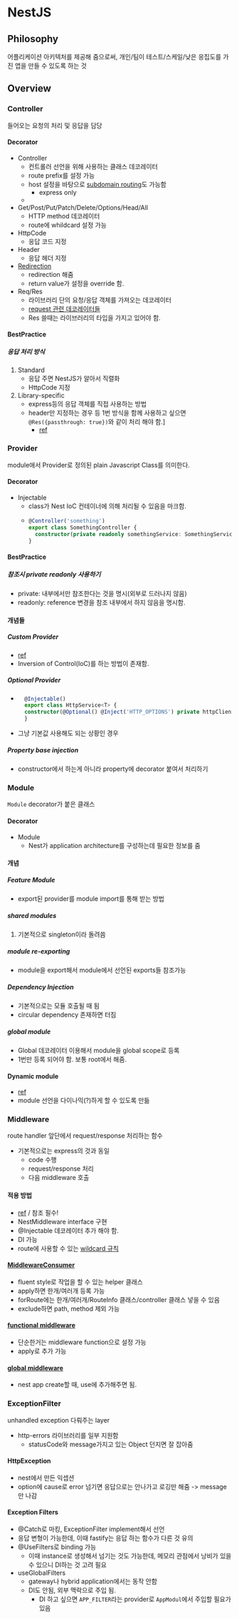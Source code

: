 # NestJS
## Philosophy
어플리케이션 아키텍처를 제공해 줌으로써, 개인/팀이 테스트/스케일/낮은 응집도를 가진 앱을 만들 수 있도록 하는 것

## Overview
### Controller
들어오는 요청의 처리 및 응답을 담당

#### Decorator
- Controller
    - 컨트롤러 선언을 위해 사용하는 클래스 데코레이터
    - route prefix를 설정 가능
    - host 설정을 바탕으로 [subdomain routing](https://docs.nestjs.com/controllers#request-object)도 가능함
        - express only
    - 
- Get/Post/Put/Patch/Delete/Options/Head/All
    - HTTP method 데코레이터
    - route에 whildcard 설정 가능
- HttpCode
    - 응답 코드 지정
- Header
    - 응답 헤더 지정
- [Redirection](https://docs.nestjs.com/controllers#request-object)
    - redirection 해줌
    - return value가 설정을 override 함.
- Req/Res
    - 라이브러리 단의 요청/응답 객체를 가져오는 데코레이터
    - [request 관련 데코레이터들](https://docs.nestjs.com/controllers#request-object)
    - Res 쓸때는 라이브러리의 타입을 가지고 있어야 함.


#### BestPractice
##### 응답 처리 방식
1. Standard
    - 응답 주면 NestJS가 알아서 직렬화
    - HttpCode 지정
2. Library-specific
    - express등의 응답 객체를 직접 사용하는 방법
    - header만 지정하는 경우 등 1번 방식을 함께 사용하고 싶으면 `@Res({passthrough: true})`와 같이 처리 해야 함.]
        - [ref](https://docs.nestjs.com/controllers#request-object)

### Provider
module애서 Provider로 정의된 plain Javascript Class를 의미한다.


#### Decorator
- Injectable
    - class가 Nest IoC 컨테이너에 의해 처리될 수 있음을 마크함.
    - ```typescript
      @Controller('something')
      export class SomethingController {
        constructor(private readonly somethingService: SomethingService) {}
      }
      ```

#### BestPractice
##### 참조시 private readonly 사용하기
- private: 내부에서만 참조한다는 것을 명시(외부로 드러나지 않음)
- readonly: reference 변경을 참조 내부에서 하지 않음을 명시함.

#### 개념들
##### Custom Provider
- [ref](https://docs.nestjs.com/fundamentals/custom-providers)
- Inversion of Control(IoC)를 하는 방법이 존재함.

##### Optional Provider
- ```typescript
    @Injectable()
    export class HttpService<T> {
    constructor(@Optional() @Inject('HTTP_OPTIONS') private httpClient: T) {}
    }
  ```
- 그냥 기본값 사용해도 되는 상황인 경우

##### Property base injection
- constructor에서 하는게 아니라 property에 decorator 붙여서 처리하기

### Module
`Module` decorator가 붙은 클래스

#### Decorator
- Module
    - Nest가 application architecture를 구성하는데 필요한 정보를 줌

#### 개념
##### Feature Module
- export된 provider를 module import를 통해 받는 방법

##### shared modules
1. 기본적으로 singleton이라 돌려씀

##### module re-exporting
- module을 export해서 module에서 선언된 exports들 참조가능

##### Dependency Injection
- 기본적으로는 모듈 호출될 때 됨
- circular dependency 존재하면 터짐

##### global module
- Global 데코레이터 이용해서 module을 global scope로 등록
- 1번만 등록 되어야 함. 보통 root에서 해줌.

#### Dynamic module
- [ref](https://docs.nestjs.com/fundamentals/dynamic-modules)
- module 선언을 다이나믹(?)하게 할 수 있도록 만듦

### Middleware
route handler 앞단에서 request/response 처리하는 함수
- 기본적으로는 express의 것과 동일
    - code 수행
    - request/response 처리
    - 다음 middleware 호출

#### 적용 방법
- [ref](https://docs.nestjs.com/fundamentals/dynamic-modules) / 참조 필수!
- NestMiddleware interface 구현
- @Injectable 데코레이터 추가 해야 함.
- DI 가능
- route에 사용할 수 있는 [wildcard 규칙](https://docs.nestjs.com/middleware#route-wildcards)

#### [MiddlewareConsumer](https://docs.nestjs.com/middleware#middleware-consumer)
- fluent style로 작업을 할 수 있는 helper 클래스
- apply하면 한개/여러개 등록 가능
- forRoute에는 한개/여러개/RouteInfo 클래스/controller 클래스 넣을 수 있음
- exclude하면 path, method 제외 가능

#### [functional middleware](https://docs.nestjs.com/middleware#functional-middleware)
- 단순한거는 middleware function으로 설정 가능
- apply로 추가 가능

#### [global middleware](https://docs.nestjs.com/middleware#global-middleware)
- nest app create할 때, use에 추가해주면 됨.

### ExceptionFilter
unhandled exception 다뤄주는 layer
- http-errors 라이브러리를 일부 지원함
    - statusCode와 message가지고 있는 Object 던지면 잘 잡아줌
#### HttpException
- nest에서 만든 익셉션
- option에 cause로 error 넘기면 응답으로는 안나가고 로깅만 해줌 -> message만 나감

#### Exception Filters
- @Catch로 마킹, ExceptionFilter implement해서 선언
- 응답 변형이 가능한데, 이때 fastify는 응답 하는 함수가 다른 것 유의
- @UseFilters로 binding 가능
    - 이때 instance로 생성해서 넘기는 것도 가능한데, 메모리 관점에서 낭비가 있을 수 있으니 DI하는 것 고려 필요
- useGlobalFilters
    - gateway나 hybrid application에서는 동작 안함
    - DI도 안됨, 외부 맥락으로 주입 됨.
        - DI 하고 싶으면 `APP_FILTER`라는 provider로 `AppModul`에서 주입할 필요가 있음
